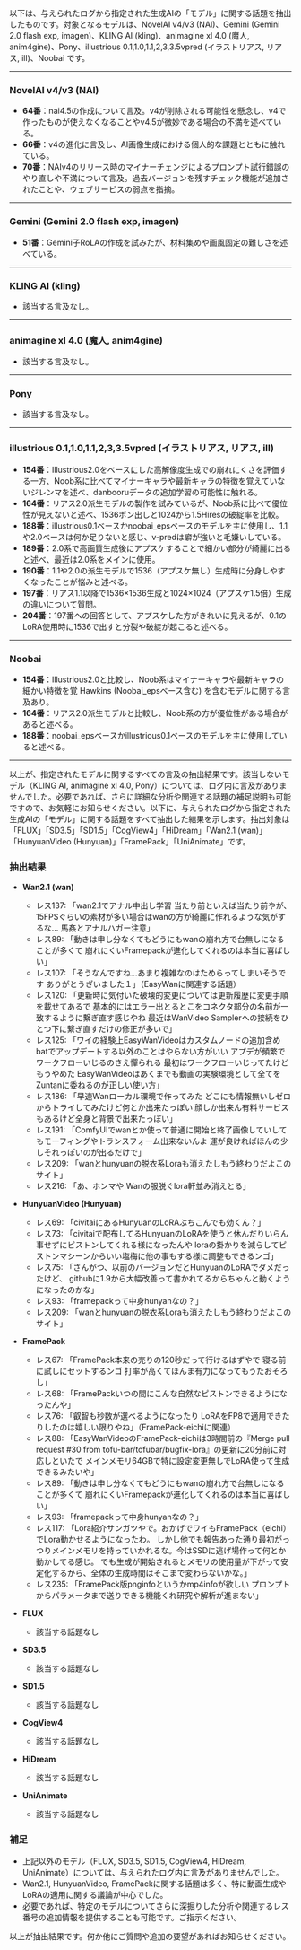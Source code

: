 以下は、与えられたログから指定された生成AIの「モデル」に関する話題を抽出したものです。対象となるモデルは、NovelAI v4/v3 (NAI)、Gemini (Gemini 2.0 flash exp, imagen)、KLING AI (kling)、animagine xl 4.0 (魔人, anim4gine)、Pony、illustrious 0.1,1.0,1.1,2,3,3.5vpred (イラストリアス, リアス, ill)、Noobai です。

---

### **NovelAI v4/v3 (NAI)**
- **64番**：nai4.5の作成について言及。v4が削除される可能性を懸念し、v4で作ったものが使えなくなることやv4.5が微妙である場合の不満を述べている。
- **66番**：v4の進化に言及し、AI画像生成における個人的な課題とともに触れている。
- **70番**：NAIv4のリリース時のマイナーチェンジによるプロンプト試行錯誤のやり直しや不満について言及。過去バージョンを残すチェック機能が追加されたことや、ウェブサービスの弱点を指摘。

---

### **Gemini (Gemini 2.0 flash exp, imagen)**
- **51番**：Gemini子RoLAの作成を試みたが、材料集めや画風固定の難しさを述べている。

---

### **KLING AI (kling)**
- 該当する言及なし。

---

### **animagine xl 4.0 (魔人, anim4gine)**
- 該当する言及なし。

---

### **Pony**
- 該当する言及なし。

---

### **illustrious 0.1,1.0,1.1,2,3,3.5vpred (イラストリアス, リアス, ill)**
- **154番**：Illustrious2.0をベースにした高解像度生成での崩れにくさを評価する一方、Noob系に比べてマイナーキャラや最新キャラの特徴を覚えていないジレンマを述べ、danbooruデータの追加学習の可能性に触れる。
- **164番**：リアス2.0派生モデルの製作を試みているが、Noob系に比べて優位性が見えないと述べ、1536ポン出しと1024から1.5Hiresの破綻率を比較。
- **188番**：illustrious0.1ベースかnoobai_epsベースのモデルを主に使用し、1.1や2.0ベースは何か足りないと感じ、v-predは癖が強いと毛嫌いしている。
- **189番**：2.0系で高画質生成後にアプスケすることで細かい部分が綺麗に出ると述べ、最近は2.0系をメインに使用。
- **190番**：1.1や2.0の派生モデルで1536（アプスケ無し）生成時に分身しやすくなったことが悩みと述べる。
- **197番**：リアス1.1以降で1536×1536生成と1024×1024（アプスケ1.5倍）生成の違いについて質問。
- **204番**：197番への回答として、アプスケした方がきれいに見えるが、0.1のLoRA使用時に1536で出すと分裂や破綻が起こると述べる。

---

### **Noobai**
- **154番**：Illustrious2.0と比較し、Noob系はマイナーキャラや最新キャラの細かい特徴を覚 Hawkins (Noobai_epsベース含む) を含むモデルに関する言及あり。
- **164番**：リアス2.0派生モデルと比較し、Noob系の方が優位性がある場合があると述べる。
- **188番**：noobai_epsベースかillustrious0.1ベースのモデルを主に使用していると述べる。

---

以上が、指定されたモデルに関するすべての言及の抽出結果です。該当しないモデル（KLING AI, animagine xl 4.0, Pony）については、ログ内に言及がありませんでした。必要であれば、さらに詳細な分析や関連する話題の補足説明も可能ですので、お気軽にお知らせください。以下に、与えられたログから指定された生成AIの「モデル」に関する話題をすべて抽出した結果を示します。抽出対象は「FLUX」「SD3.5」「SD1.5」「CogView4」「HiDream」「Wan2.1 (wan)」「HunyuanVideo (Hunyuan)」「FramePack」「UniAnimate」です。

### 抽出結果

- **Wan2.1 (wan)**
  - レス137: 「wan2.1でアナル中出し学習 当たり前といえば当たり前やが、15FPSぐらいの素材が多い場合はwanの方が綺麗に作れるような気がするな… 馬姦とアナルハガー注意」
  - レス89: 「動きは申し分なくてもどうにもwanの崩れ方で台無しになることが多くて 崩れにくいFramepackが進化してくれるのは本当に喜ばしい」
  - レス107: 「そうなんですね…あまり複雑なのはためらってしまいそうです ありがとうざいました１」（EasyWanに関連する話題）
  - レス120: 「更新時に気付いた破壊的変更については更新履歴に変更手順を載せてあるで 基本的にはエラー出とるとこをコネクタ部分の名前が一致するように繋ぎ直す感じやね 最近はWanVideo Samplerへの接続をひとつ下に繋ぎ直すだけの修正が多いで」
  - レス125: 「ワイの経験上EasyWanVideoはカスタムノードの追加含め batでアップデートする以外のことはやらない方がいい アプデが頻繁でワークフローいじるのさえ憚られる 最初はワークフローいじってたけどもうやめた EasyWanVideoはあくまでも動画の実験環境として全てをZuntanに委ねるのが正しい使い方」
  - レス186: 「早速Wanローカル環境で作ってみた どこにも情報無いしゼロからトライしてみたけど何とか出来たっぽい 顔しか出来ん有料サービスもあるけど全身と背景で出来たっぽい」
  - レス191: 「ComfyUIでwanとか使って普通に開始と終了画像していしてもモーフィングやトランスフォーム出来ないんよ 運が良ければほんの少しそれっぽいのが出るだけで」
  - レス209: 「wanとhunyuanの脱衣系Loraも消えたしもう終わりだよこのサイト」
  - レス216: 「あ、ホンマや Wanの服脱ぐlora軒並み消えとる」

- **HunyuanVideo (Hunyuan)**
  - レス69: 「civitaiにあるHunyuanのLoRAぶちこんでも効くん？」
  - レス73: 「civitaiで配布してるHunyuanのLoRAを使うと休んだりいらん事せずにピストンしてくれる様になったんや loraの掛かりを減らしてピストンマシーンからいい塩梅に他の事もする様に調整もできるンゴ」
  - レス75: 「さんがつ、以前のバージョンだとHunyuanのLoRAでダメだったけど、 githubに1.9から大幅改善って書かれてるからちゃんと動くようになったのかな」
  - レス93: 「framepackって中身hunyanなの？」
  - レス209: 「wanとhunyuanの脱衣系Loraも消えたしもう終わりだよこのサイト」

- **FramePack**
  - レス67: 「FramePack本来の売りの120秒だって行けるはずやで 寝る前に試しにセットするンゴ 打率が高くてほんま有力になってもうたおそろし」
  - レス68: 「FramePackいつの間にこんな自然なピストンできるようになったんや」
  - レス76: 「叡智も秒数が選べるようになったり LoRAをFP8で適用できたりしたのは嬉しい限りやね」（FramePack-eichiに関連）
  - レス88: 「EasyWanVideoのFramePack-eichiは3時間前の『Merge pull request #30 from tofu-bar/tofubar/bugfix-lora』の更新に20分前に対応しといたで メインメモリ64GBで特に設定変更無しでLoRA使って生成できるみたいや」
  - レス89: 「動きは申し分なくてもどうにもwanの崩れ方で台無しになることが多くて 崩れにくいFramepackが進化してくれるのは本当に喜ばしい」
  - レス93: 「framepackって中身hunyanなの？」
  - レス117: 「Lora紹介サンガツやで。おかげでワイもFramePack（eichi）でLora動かせるようになったわ。 しかし他でも報告あった通り最初がっつりメインメモリを持っていかれるな。今はSSDに逃げ場作って何とか動かしてる感じ。 でも生成が開始されるとメモリの使用量が下がって安定化するから、全体の生成時間はそこまで変わらないかな。」
  - レス235: 「FramePack版pnginfoというかmp4infoが欲しい プロンプトからパラメータまで送りできる機能くれ研究や解析が進まない」

- **FLUX**
  - 該当する話題なし

- **SD3.5**
  - 該当する話題なし

- **SD1.5**
  - 該当する話題なし

- **CogView4**
  - 該当する話題なし

- **HiDream**
  - 該当する話題なし

- **UniAnimate**
  - 該当する話題なし

### 補足
- 上記以外のモデル（FLUX, SD3.5, SD1.5, CogView4, HiDream, UniAnimate）については、与えられたログ内に言及がありませんでした。
- Wan2.1, HunyuanVideo, FramePackに関する話題は多く、特に動画生成やLoRAの適用に関する議論が中心でした。
- 必要であれば、特定のモデルについてさらに深掘りした分析や関連するレス番号の追加情報を提供することも可能です。ご指示ください。

以上が抽出結果です。何か他にご質問や追加の要望があればお知らせください。
